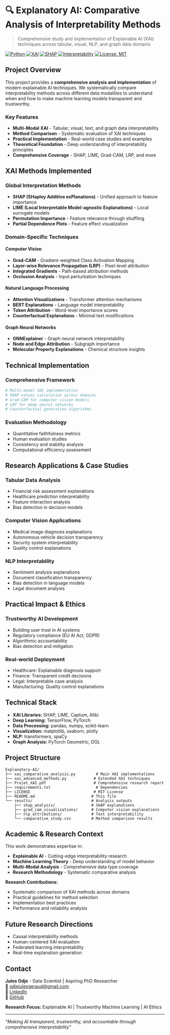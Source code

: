 # 🔍 Explanatory AI: Comparative Analysis of Interpretability Methods

> Comprehensive study and implementation of Explainable AI (XAI) techniques across tabular, visual, NLP, and graph data domains

[![Python](https://img.shields.io/badge/Python-3.8+-blue.svg)](https://python.org)
[![XAI](https://img.shields.io/badge/Explainable-AI-purple.svg)]()
[![SHAP](https://img.shields.io/badge/SHAP-Values-green.svg)]()
[![Interpretability](https://img.shields.io/badge/ML-Interpretability-red.svg)]()
[![License: MIT](https://img.shields.io/badge/License-MIT-yellow.svg)](LICENSE)

## Project Overview

This project provides a **comprehensive analysis and implementation** of modern explainable AI techniques. We systematically compare interpretability methods across different data modalities to understand when and how to make machine learning models transparent and trustworthy.

### Key Features
- **Multi-Modal XAI** - Tabular, visual, text, and graph data interpretability
- **Method Comparison** - Systematic evaluation of XAI techniques
- **Practical Implementation** - Real-world case studies and examples
- **Theoretical Foundation** - Deep understanding of interpretability principles
- **Comprehensive Coverage** - SHAP, LIME, Grad-CAM, LRP, and more

## XAI Methods Implemented

### **Global Interpretation Methods**
- **SHAP (SHapley Additive exPlanations)** - Unified approach to feature importance
- **LIME (Local Interpretable Model-agnostic Explanations)** - Local surrogate models
- **Permutation Importance** - Feature relevance through shuffling
- **Partial Dependence Plots** - Feature effect visualization

### **Domain-Specific Techniques**

#### **Computer Vision**
- **Grad-CAM** - Gradient-weighted Class Activation Mapping
- **Layer-wise Relevance Propagation (LRP)** - Pixel-level attribution
- **Integrated Gradients** - Path-based attribution methods
- **Occlusion Analysis** - Input perturbation techniques

#### **Natural Language Processing**
- **Attention Visualizations** - Transformer attention mechanisms
- **BERT Explanations** - Language model interpretability
- **Token Attribution** - Word-level importance scores
- **Counterfactual Explanations** - Minimal text modifications

#### **Graph Neural Networks**
- **GNNExplainer** - Graph neural network interpretability
- **Node and Edge Attribution** - Subgraph importance
- **Molecular Property Explanations** - Chemical structure insights

## Technical Implementation

### **Comprehensive Framework**
```python
# Multi-modal XAI implementation
# SHAP values calculation across domains
# Grad-CAM for computer vision models
# LRP for deep neural networks
# Counterfactual generation algorithms
```

### **Evaluation Methodology**
- Quantitative faithfulness metrics
- Human evaluation studies
- Consistency and stability analysis
- Computational efficiency assessment

## Research Applications & Case Studies

### **Tabular Data Analysis**
- Financial risk assessment explanations
- Healthcare prediction interpretability
- Feature interaction analysis
- Bias detection in decision models

### **Computer Vision Applications**
- Medical image diagnosis explanations
- Autonomous vehicle decision transparency
- Security system interpretability
- Quality control explanations

### **NLP Interpretability**
- Sentiment analysis explanations
- Document classification transparency
- Bias detection in language models
- Legal document analysis

## Practical Impact & Ethics

### **Trustworthy AI Development**
- Building user trust in AI systems
- Regulatory compliance (EU AI Act, GDPR)
- Algorithmic accountability
- Bias detection and mitigation

### **Real-world Deployment**
- Healthcare: Explainable diagnosis support
- Finance: Transparent credit decisions
- Legal: Interpretable case analysis
- Manufacturing: Quality control explanations

## Technical Stack

- **XAI Libraries:** SHAP, LIME, Captum, Alibi
- **Deep Learning:** TensorFlow, PyTorch
- **Data Processing:** pandas, numpy, scikit-learn
- **Visualization:** matplotlib, seaborn, plotly
- **NLP:** transformers, spaCy
- **Graph Analysis:** PyTorch Geometric, DGL

## Project Structure

```
Explanatory-AI/
├── xai_comparative_analysis.py         # Main XAI implementations
├── xai_advanced_methods.py            # Extended XAI techniques
├── Projet_XAI.pdf                     # Comprehensive research report
├── requirements.txt                    # Dependencies
├── LICENSE                            # MIT License
├── README.md                         # This file
└── results/                          # Analysis outputs
    ├── shap_analysis/                # SHAP explanations
    ├── grad_cam_visualizations/      # Computer vision explanations
    ├── nlp_attributions/             # Text interpretability
    └── comparative_study.csv         # Method comparison results
```

## Academic & Research Context

This work demonstrates expertise in:
- **Explainable AI** - Cutting-edge interpretability research
- **Machine Learning Theory** - Deep understanding of model behavior
- **Multi-Modal Analysis** - Comprehensive data type coverage
- **Research Methodology** - Systematic comparative analysis

**Research Contributions:**
- Systematic comparison of XAI methods across domains
- Practical guidelines for method selection
- Implementation best practices
- Performance and reliability analysis

## Future Research Directions

- Causal interpretability methods
- Human-centered XAI evaluation
- Federated learning interpretability
- Real-time explanation generation

## Contact

**Jules Odje** - Data Scientist | Aspiring PhD Researcher  
📧 [odjejulesgeraud@gmail.com](mailto:odjejulesgeraud@gmail.com)  
🔗 [LinkedIn](https://www.linkedin.com/in/jules-odje)  
🐙 [GitHub](https://github.com/OJules)

**Research Focus:** Explainable AI | Trustworthy Machine Learning | AI Ethics

---

*"Making AI transparent, trustworthy, and accountable through comprehensive interpretability"*
